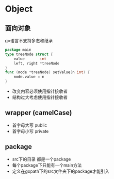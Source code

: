 # Object

## 面向对象

go语言不支持多态和继承

```go
package main
type treeNode struct {
	value       int
	left, right *treeNode
}
func (node *treeNode) setValue(n int) {
	node.value = n
}
```

- 改变内容必须使用指针接收者
- 结构过大考虑使用指针接收者

## wrapper (camelCase)

- 首字母大写 public
- 首字母小写 private

## package

- src下的目录 都是一个package
- 每个package下只能有一个main方法
- 定义在gopath下的src文件夹下的package才能引入
